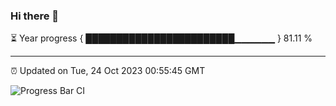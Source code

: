 ### Hi there 👋

⏳ Year progress { ████████████████████████▁▁▁▁▁▁ } 81.11 %

---

⏰ Updated on Tue, 24 Oct 2023 00:55:45 GMT

![Progress Bar CI](https://github.com/JuvenileQ/Progress-Bar-CI/workflows/main/badge.svg)

